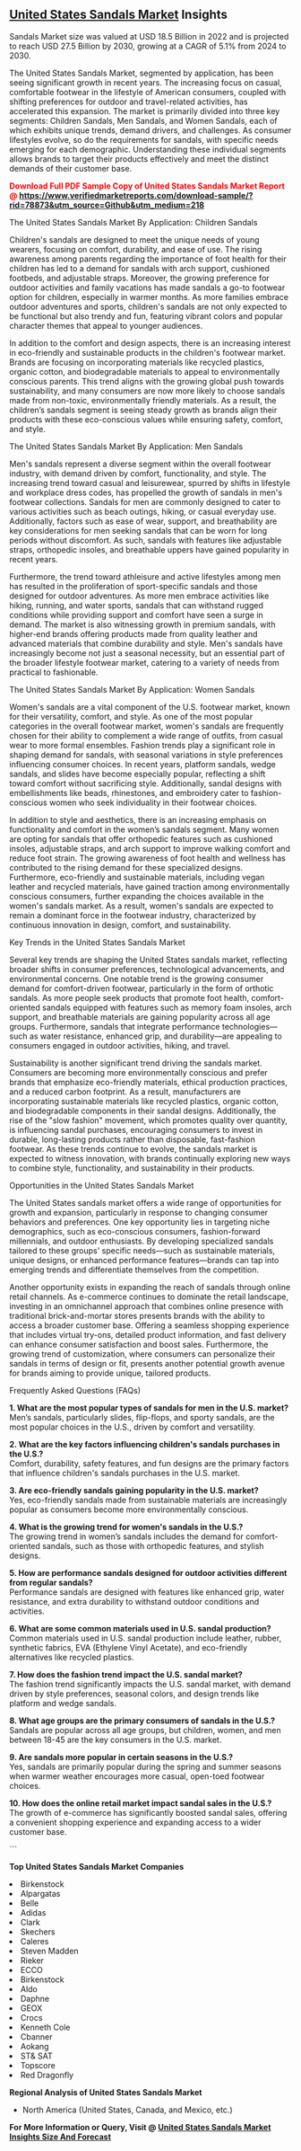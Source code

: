 <h2><a href="https://www.verifiedmarketreports.com/download-sample/?rid=78873&amp;utm_source=Github&amp;utm_medium=218" target="_blank">United States Sandals Market</a> Insights</h2><p>Sandals Market size was valued at USD 18.5 Billion in 2022 and is projected to reach USD 27.5 Billion by 2030, growing at a CAGR of 5.1% from 2024 to 2030.</p><p> <p>The United States Sandals Market, segmented by application, has been seeing significant growth in recent years. The increasing focus on casual, comfortable footwear in the lifestyle of American consumers, coupled with shifting preferences for outdoor and travel-related activities, has accelerated this expansion. The market is primarily divided into three key segments: Children Sandals, Men Sandals, and Women Sandals, each of which exhibits unique trends, demand drivers, and challenges. As consumer lifestyles evolve, so do the requirements for sandals, with specific needs emerging for each demographic. Understanding these individual segments allows brands to target their products effectively and meet the distinct demands of their customer base. <strong><p><span class=""><span style="color: #ff0000;"><strong>Download Full PDF Sample Copy of United States Sandals Market Report</strong> @ </span><a href="https://www.verifiedmarketreports.com/download-sample/?rid=78873&amp;utm_source=Github&amp;utm_medium=218" target="_blank">https://www.verifiedmarketreports.com/download-sample/?rid=78873&amp;utm_source=Github&amp;utm_medium=218</a></span></p></strong></p> <p>The United States Sandals Market By Application: Children Sandals</p> <p>Children's sandals are designed to meet the unique needs of young wearers, focusing on comfort, durability, and ease of use. The rising awareness among parents regarding the importance of foot health for their children has led to a demand for sandals with arch support, cushioned footbeds, and adjustable straps. Moreover, the growing preference for outdoor activities and family vacations has made sandals a go-to footwear option for children, especially in warmer months. As more families embrace outdoor adventures and sports, children's sandals are not only expected to be functional but also trendy and fun, featuring vibrant colors and popular character themes that appeal to younger audiences.</p> <p>In addition to the comfort and design aspects, there is an increasing interest in eco-friendly and sustainable products in the children's footwear market. Brands are focusing on incorporating materials like recycled plastics, organic cotton, and biodegradable materials to appeal to environmentally conscious parents. This trend aligns with the growing global push towards sustainability, and many consumers are now more likely to choose sandals made from non-toxic, environmentally friendly materials. As a result, the children’s sandals segment is seeing steady growth as brands align their products with these eco-conscious values while ensuring safety, comfort, and style.</p> <p>The United States Sandals Market By Application: Men Sandals</p> <p>Men's sandals represent a diverse segment within the overall footwear industry, with demand driven by comfort, functionality, and style. The increasing trend toward casual and leisurewear, spurred by shifts in lifestyle and workplace dress codes, has propelled the growth of sandals in men's footwear collections. Sandals for men are commonly designed to cater to various activities such as beach outings, hiking, or casual everyday use. Additionally, factors such as ease of wear, support, and breathability are key considerations for men seeking sandals that can be worn for long periods without discomfort. As such, sandals with features like adjustable straps, orthopedic insoles, and breathable uppers have gained popularity in recent years.</p> <p>Furthermore, the trend toward athleisure and active lifestyles among men has resulted in the proliferation of sport-specific sandals and those designed for outdoor adventures. As more men embrace activities like hiking, running, and water sports, sandals that can withstand rugged conditions while providing support and comfort have seen a surge in demand. The market is also witnessing growth in premium sandals, with higher-end brands offering products made from quality leather and advanced materials that combine durability and style. Men's sandals have increasingly become not just a seasonal necessity, but an essential part of the broader lifestyle footwear market, catering to a variety of needs from practical to fashionable.</p> <p>The United States Sandals Market By Application: Women Sandals</p> <p>Women's sandals are a vital component of the U.S. footwear market, known for their versatility, comfort, and style. As one of the most popular categories in the overall footwear market, women's sandals are frequently chosen for their ability to complement a wide range of outfits, from casual wear to more formal ensembles. Fashion trends play a significant role in shaping demand for sandals, with seasonal variations in style preferences influencing consumer choices. In recent years, platform sandals, wedge sandals, and slides have become especially popular, reflecting a shift toward comfort without sacrificing style. Additionally, sandal designs with embellishments like beads, rhinestones, and embroidery cater to fashion-conscious women who seek individuality in their footwear choices.</p> <p>In addition to style and aesthetics, there is an increasing emphasis on functionality and comfort in the women’s sandals segment. Many women are opting for sandals that offer orthopedic features such as cushioned insoles, adjustable straps, and arch support to improve walking comfort and reduce foot strain. The growing awareness of foot health and wellness has contributed to the rising demand for these specialized designs. Furthermore, eco-friendly and sustainable materials, including vegan leather and recycled materials, have gained traction among environmentally conscious consumers, further expanding the choices available in the women's sandals market. As a result, women's sandals are expected to remain a dominant force in the footwear industry, characterized by continuous innovation in design, comfort, and sustainability.</p> <p>Key Trends in the United States Sandals Market</p> <p>Several key trends are shaping the United States sandals market, reflecting broader shifts in consumer preferences, technological advancements, and environmental concerns. One notable trend is the growing consumer demand for comfort-driven footwear, particularly in the form of orthotic sandals. As more people seek products that promote foot health, comfort-oriented sandals equipped with features such as memory foam insoles, arch support, and breathable materials are gaining popularity across all age groups. Furthermore, sandals that integrate performance technologies—such as water resistance, enhanced grip, and durability—are appealing to consumers engaged in outdoor activities, hiking, and travel.</p> <p>Sustainability is another significant trend driving the sandals market. Consumers are becoming more environmentally conscious and prefer brands that emphasize eco-friendly materials, ethical production practices, and a reduced carbon footprint. As a result, manufacturers are incorporating sustainable materials like recycled plastics, organic cotton, and biodegradable components in their sandal designs. Additionally, the rise of the "slow fashion" movement, which promotes quality over quantity, is influencing sandal purchases, encouraging consumers to invest in durable, long-lasting products rather than disposable, fast-fashion footwear. As these trends continue to evolve, the sandals market is expected to witness innovation, with brands continually exploring new ways to combine style, functionality, and sustainability in their products.</p> <p>Opportunities in the United States Sandals Market</p> <p>The United States sandals market offers a wide range of opportunities for growth and expansion, particularly in response to changing consumer behaviors and preferences. One key opportunity lies in targeting niche demographics, such as eco-conscious consumers, fashion-forward millennials, and outdoor enthusiasts. By developing specialized sandals tailored to these groups' specific needs—such as sustainable materials, unique designs, or enhanced performance features—brands can tap into emerging trends and differentiate themselves from the competition.</p> <p>Another opportunity exists in expanding the reach of sandals through online retail channels. As e-commerce continues to dominate the retail landscape, investing in an omnichannel approach that combines online presence with traditional brick-and-mortar stores presents brands with the ability to access a broader customer base. Offering a seamless shopping experience that includes virtual try-ons, detailed product information, and fast delivery can enhance consumer satisfaction and boost sales. Furthermore, the growing trend of customization, where consumers can personalize their sandals in terms of design or fit, presents another potential growth avenue for brands aiming to provide unique, tailored products.</p> <p>Frequently Asked Questions (FAQs)</p> <p><strong>1. What are the most popular types of sandals for men in the U.S. market?</strong><br>Men’s sandals, particularly slides, flip-flops, and sporty sandals, are the most popular choices in the U.S., driven by comfort and versatility.</p> <p><strong>2. What are the key factors influencing children's sandals purchases in the U.S.?</strong><br>Comfort, durability, safety features, and fun designs are the primary factors that influence children's sandals purchases in the U.S. market.</p> <p><strong>3. Are eco-friendly sandals gaining popularity in the U.S. market?</strong><br>Yes, eco-friendly sandals made from sustainable materials are increasingly popular as consumers become more environmentally conscious.</p> <p><strong>4. What is the growing trend for women's sandals in the U.S.?</strong><br>The growing trend in women’s sandals includes the demand for comfort-oriented sandals, such as those with orthopedic features, and stylish designs.</p> <p><strong>5. How are performance sandals designed for outdoor activities different from regular sandals?</strong><br>Performance sandals are designed with features like enhanced grip, water resistance, and extra durability to withstand outdoor conditions and activities.</p> <p><strong>6. What are some common materials used in U.S. sandal production?</strong><br>Common materials used in U.S. sandal production include leather, rubber, synthetic fabrics, EVA (Ethylene Vinyl Acetate), and eco-friendly alternatives like recycled plastics.</p> <p><strong>7. How does the fashion trend impact the U.S. sandal market?</strong><br>The fashion trend significantly impacts the U.S. sandal market, with demand driven by style preferences, seasonal colors, and design trends like platform and wedge sandals.</p> <p><strong>8. What age groups are the primary consumers of sandals in the U.S.?</strong><br>Sandals are popular across all age groups, but children, women, and men between 18-45 are the key consumers in the U.S. market.</p> <p><strong>9. Are sandals more popular in certain seasons in the U.S.?</strong><br>Yes, sandals are primarily popular during the spring and summer seasons when warmer weather encourages more casual, open-toed footwear choices.</p> <p><strong>10. How does the online retail market impact sandal sales in the U.S.?</strong><br>The growth of e-commerce has significantly boosted sandal sales, offering a convenient shopping experience and expanding access to a wider customer base.</p> ```</p><p><strong>Top United States Sandals Market Companies</strong></p><div data-test-id=""><p><li>Birkenstock</li><li> Alpargatas</li><li> Belle</li><li> Adidas</li><li> Clark</li><li> Skechers</li><li> Caleres</li><li> Steven Madden</li><li> Rieker</li><li> ECCO</li><li> Birkenstock</li><li> Aldo</li><li> Daphne</li><li> GEOX</li><li> Crocs</li><li> Kenneth Cole</li><li> Cbanner</li><li> Aokang</li><li> ST& SAT</li><li> Topscore</li><li> Red Dragonfly</li></p><div><strong>Regional Analysis of&nbsp;United States Sandals Market</strong></div><ul><li dir="ltr"><p dir="ltr">North America&nbsp;(United States, Canada, and Mexico, etc.)</p></li></ul><p><strong>For More Information or Query, Visit @&nbsp;</strong><strong><a href="https://www.verifiedmarketreports.com/product/global-sandals-market-growth-2019-2024/?utm_source=Github&amp;utm_medium=218" target="_blank">United States Sandals Market Insights Size And Forecast</a></strong></p></div>

